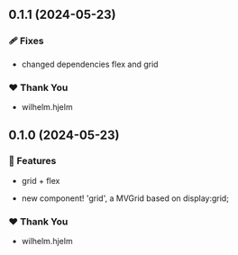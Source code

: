 ## 0.1.1 (2024-05-23)

### 🩹 Fixes

- changed dependencies flex and grid

### ❤️ Thank You

- wilhelm.hjelm

## 0.1.0 (2024-05-23)

### 🚀 Features

- grid + flex

- new component! 'grid', a MVGrid based on display:grid;

### ❤️ Thank You

- wilhelm.hjelm
